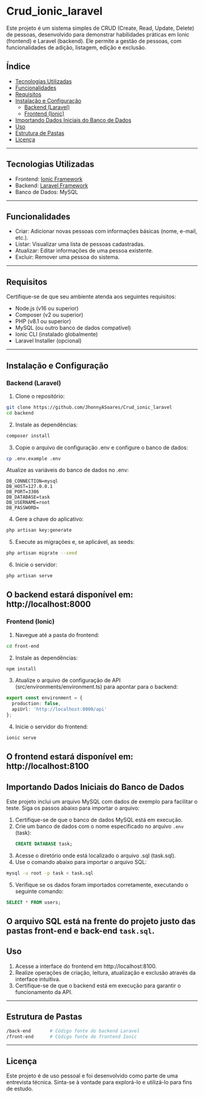 # Crud_ionic_laravel
Este projeto é um sistema simples de CRUD (Create, Read, Update, Delete) de pessoas, desenvolvido para demonstrar habilidades práticas em Ionic (frontend) e Laravel (backend). Ele permite a gestão de pessoas, com funcionalidades de adição, listagem, edição e exclusão.

## Índice
- [Tecnologias Utilizadas](#tecnologias-utilizadas)
- [Funcionalidades](#funcionalidades)
- [Requisitos](#requisitos)
- [Instalação e Configuração](#instalacao-e-configuracao)
  - [Backend (Laravel)](#backend-laravel)
  - [Frontend (Ionic)](#frontend-ionic)
- [Importando Dados Iniciais do Banco de Dados](#importando-dados-iniciais-do-banco-de-dados)
- [Uso](#uso)
- [Estrutura de Pastas](#estrutura-de-pastas)
- [Licença](#licenca)

---
## Tecnologias Utilizadas
- Frontend: [Ionic Framework](https://ionicframework.com/)
- Backend: [Laravel Framework](https://laravel.com/)
- Banco de Dados: MySQL
---
## Funcionalidades
- Criar: Adicionar novas pessoas com informações básicas (nome, e-mail, etc.).
- Listar: Visualizar uma lista de pessoas cadastradas.
- Atualizar: Editar informações de uma pessoa existente.
- Excluir: Remover uma pessoa do sistema.
---
## Requisitos
Certifique-se de que seu ambiente atenda aos seguintes requisitos:

- Node.js (v16 ou superior)
- Composer (v2 ou superior)
- PHP (v8.1 ou superior)
- MySQL (ou outro banco de dados compatível)
- Ionic CLI (instalado globalmente)
- Laravel Installer (opcional)
---
## Instalação e Configuração 
### Backend (Laravel)
1. Clone o repositório:
```bash
git clone https://github.com/JhonnyASoares/Crud_ionic_laravel
cd backend
```
2. Instale as dependências:
```bash
composer install
```
3. Copie o arquivo de configuração .env e configure o banco de dados:
```bash
cp .env.example .env
```
Atualize as variáveis do banco de dados no .env:
```env
DB_CONNECTION=mysql
DB_HOST=127.0.0.1
DB_PORT=3306
DB_DATABASE=task
DB_USERNAME=root
DB_PASSWORD=
```
4. Gere a chave do aplicativo:
```bash
php artisan key:generate
```
5. Execute as migrações e, se aplicável, as seeds:
```bash
php artisan migrate --seed
```
6. Inicie o servidor:
```bash
php artisan serve
```
O backend estará disponível em: http://localhost:8000
---
### Frontend (Ionic)
1. Navegue até a pasta do frontend:
```bash
cd front-end
```
2. Instale as dependências:
```bash
npm install
```
3. Atualize o arquivo de configuração de API (src/environments/environment.ts) para apontar para o backend:
```typescript
export const environment = {
  production: false,
  apiUrl: 'http://localhost:8000/api'
};
```
4. Inicie o servidor do frontend:
```bash
ionic serve
```
O frontend estará disponível em: http://localhost:8100
---
## Importando Dados Iniciais do Banco de Dados

Este projeto inclui um arquivo MySQL com dados de exemplo para facilitar o teste. Siga os passos abaixo para importar o arquivo:

1. Certifique-se de que o banco de dados MySQL está em execução.
2. Crie um banco de dados com o nome especificado no arquivo `.env` (task):
   ```sql
   CREATE DATABASE task;
3. Acesse o diretório onde está localizado o arquivo .sql (task.sql).
4. Use o comando abaixo para importar o arquivo SQL:
```bash
mysql -u root -p task < task.sql
```
5. Verifique se os dados foram importados corretamente, executando o seguinte comando:
```sql
SELECT * FROM users;
```
O arquivo SQL está na frente do projeto justo das pastas front-end e back-end `task.sql`.
---
## Uso
1. Acesse a interface do frontend em http://localhost:8100.
2. Realize operações de criação, leitura, atualização e exclusão através da interface intuitiva.
3. Certifique-se de que o backend está em execução para garantir o funcionamento da API.
---
## Estrutura de Pastas
```bash
/back-end       # Código fonte do backend Laravel
/front-end      # Código fonte do frontend Ionic
```
---
## Licença 
Este projeto é de uso pessoal e foi desenvolvido como parte de uma entrevista técnica. Sinta-se à vontade para explorá-lo e utilizá-lo para fins de estudo.

